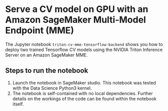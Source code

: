 # Serve a CV model on GPU with an Amazon SageMaker Multi-Model Endpoint (MME)

The Jupyter notebook `triton-cv-mme-tensorflow-backend` shows you how to deploy two trained Tensorflow CV models using the NVIDIA Triton Inference Server on an Amazon SageMaker MME. 

## Steps to run the notebook
1. Launch the notebook in SageMaker studio. This notebook was tested with the Data Science Python3 kernel.   
1. The notebook is self-contained with no local dependencies. Further details on the workings of the code can be found within the notebook itself.